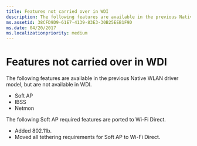 ```yaml
---
title: Features not carried over in WDI
description: The following features are available in the previous Native WLAN driver model, but are not available in WDI.
ms.assetid: 38CFD9D9-61E7-4139-83E3-30B25EEB1F9D
ms.date: 04/20/2017
ms.localizationpriority: medium
---
```


# Features not carried over in WDI


The following features are available in the previous Native WLAN driver model, but are not available in WDI.

-   Soft AP
-   IBSS
-   Netmon

The following Soft AP required features are ported to Wi-Fi Direct.

-   Added 802.11b.
-   Moved all tethering requirements for Soft AP to Wi-Fi Direct.

 

 





